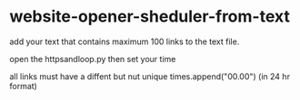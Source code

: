 # website-opener-sheduler-from-text

add your text that contains maximum 100 links to the text file.

open the httpsandloop.py then set your time

all links must have a  diffent but nut unique times.append("00.00") (in 24 hr format)
